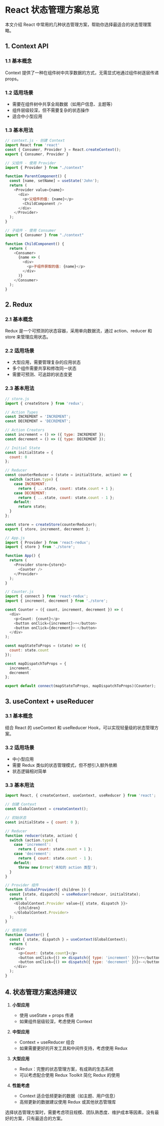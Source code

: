 # React 状态管理方案总览

本文介绍 React 中常用的几种状态管理方案，帮助你选择最适合的状态管理策略。

## 1. Context API

### 1.1 基本概念

Context 提供了一种在组件树中共享数据的方式，无需显式地通过组件树逐层传递 props。

### 1.2 适用场景

- 需要在组件树中共享全局数据（如用户信息、主题等）
- 组件层级较深，但不需要复杂的状态操作
- 适合中小型应用

### 1.3 基本用法

```javascript
// context.js - 创建 Context
import React from 'react'
const { Consumer, Provider } = React.createContext();
export { Consumer, Provider }

// 父组件 - 使用 Provider
import { Provider } from "./context"

function ParentComponent() {
  const [name, setName] = useState('John');
  return (
    <Provider value={name}>
      <div>
        <p>父组件的值: {name}</p>
        <ChildComponent />
      </div>
    </Provider>
  );
}

// 子组件 - 使用 Consumer
import { Consumer } from "./context"

function ChildComponent() {
  return (
    <Consumer>
      {name => (
        <div>
          <p>子组件获取的值: {name}</p>
        </div>
      )}
    </Consumer>
  );
}
```

## 2. Redux

### 2.1 基本概念

Redux 是一个可预测的状态容器，采用单向数据流，通过 action、reducer 和 store 来管理应用状态。

### 2.2 适用场景

- 大型应用，需要管理复杂的应用状态
- 多个组件需要共享和修改同一状态
- 需要可预测、可追踪的状态变更

### 2.3 基本用法

```javascript
// store.js
import { createStore } from 'redux';

// Action Types
const INCREMENT = 'INCREMENT';
const DECREMENT = 'DECREMENT';

// Action Creators
const increment = () => ({ type: INCREMENT });
const decrement = () => ({ type: DECREMENT });

// Initial State
const initialState = {
  count: 0
};

// Reducer
const counterReducer = (state = initialState, action) => {
  switch (action.type) {
    case INCREMENT:
      return { ...state, count: state.count + 1 };
    case DECREMENT:
      return { ...state, count: state.count - 1 };
    default:
      return state;
  }
};

const store = createStore(counterReducer);
export { store, increment, decrement };

// App.js
import { Provider } from 'react-redux';
import { store } from './store';

function App() {
  return (
    <Provider store={store}>
      <Counter />
    </Provider>
  );
}

// Counter.js
import { connect } from 'react-redux';
import { increment, decrement } from './store';

const Counter = ({ count, increment, decrement }) => (
  <div>
    <p>Count: {count}</p>
    <button onClick={increment}>+</button>
    <button onClick={decrement}>-</button>
  </div>
);

const mapStateToProps = (state) => ({
  count: state.count
});

const mapDispatchToProps = {
  increment,
  decrement
};

export default connect(mapStateToProps, mapDispatchToProps)(Counter);
```

## 3. useContext + useReducer

### 3.1 基本概念

结合 React 的 useContext 和 useReducer Hook，可以实现轻量级的状态管理方案。

### 3.2 适用场景

- 中小型应用
- 需要 Redux 类似的状态管理模式，但不想引入额外依赖
- 状态逻辑相对简单

### 3.3 基本用法

```javascript
import React, { createContext, useContext, useReducer } from 'react';

// 创建 Context
const GlobalContext = createContext();

// 初始状态
const initialState = { count: 0 };

// Reducer
function reducer(state, action) {
  switch (action.type) {
    case 'increment':
      return { count: state.count + 1 };
    case 'decrement':
      return { count: state.count - 1 };
    default:
      throw new Error('未知的 action 类型');
  }
}

// Provider 组件
function GlobalProvider({ children }) {
  const [state, dispatch] = useReducer(reducer, initialState);
  return (
    <GlobalContext.Provider value={{ state, dispatch }}>
      {children}
    </GlobalContext.Provider>
  );
}

// 使用示例
function Counter() {
  const { state, dispatch } = useContext(GlobalContext);
  return (
    <div>
      <p>Count: {state.count}</p>
      <button onClick={() => dispatch({ type: 'increment' })}>+</button>
      <button onClick={() => dispatch({ type: 'decrement' })}>-</button>
    </div>
  );
}
```

## 4. 状态管理方案选择建议

1. **小型应用**
   - 使用 useState + props 传递
   - 如果组件层级较深，考虑使用 Context

2. **中型应用**
   - Context + useReducer 组合
   - 如果需要更好的开发工具和中间件支持，考虑使用 Redux

3. **大型应用**
   - Redux：完整的状态管理方案，有成熟的生态系统
   - 可以考虑配合使用 Redux Toolkit 简化 Redux 的使用

4. **性能考虑**
   - Context 适合低频更新的数据（如主题、用户信息）
   - 高频更新的数据建议使用 Redux 或其他状态管理库

选择状态管理方案时，需要考虑项目规模、团队熟悉度、维护成本等因素，没有最好的方案，只有最适合的方案。

